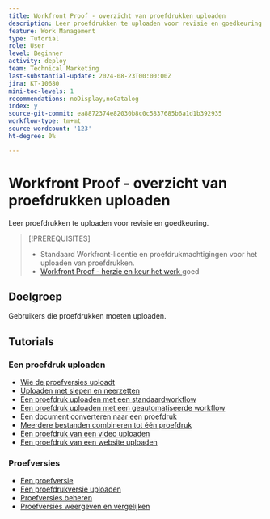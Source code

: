```yaml
---
title: Workfront Proof - overzicht van proefdrukken uploaden
description: Leer proefdrukken te uploaden voor revisie en goedkeuring.
feature: Work Management
type: Tutorial
role: User
level: Beginner
activity: deploy
team: Technical Marketing
last-substantial-update: 2024-08-23T00:00:00Z
jira: KT-10680
mini-toc-levels: 1
recommendations: noDisplay,noCatalog
index: y
source-git-commit: ea8872374e82030b8c0c5837685b6a1d1b392935
workflow-type: tm+mt
source-wordcount: '123'
ht-degree: 0%

---
```



# Workfront Proof - overzicht van proefdrukken uploaden

Leer proefdrukken te uploaden voor revisie en goedkeuring.

>[!PREREQUISITES]
>
>* Standaard Workfront-licentie en proefdrukmachtigingen voor het uploaden van proefdrukken.
>* [ Workfront Proof - herzie en keur het werk ](https://experienceleague.adobe.com/?recommended=Workfront-L-1-2022.1.proof) goed


## Doelgroep

Gebruikers die proefdrukken moeten uploaden.

## Tutorials

### Een proefdruk uploaden

* [Wie de proefversies uploadt](/help/workfront-proof/upload-proofs/who-uploads-the-proof-versions.md)
* [Uploaden met slepen en neerzetten](/help/workfront-proof/upload-proofs/upload-with-a-drag-and-drop.md)
* [Een proefdruk uploaden met een standaardworkflow](/help/workfront-proof/upload-proofs/upload-a-proof-with-a-basic-workflow.md)
* [Een proefdruk uploaden met een geautomatiseerde workflow](/help/workfront-proof/upload-proofs/upload-a-proof-with-an-automated-workflow.md)
* [Een document converteren naar een proefdruk](/help/workfront-proof/upload-proofs/convert-a-document-to-a-proof.md)
* [Meerdere bestanden combineren tot één proefdruk](/help/workfront-proof/upload-proofs/combine-multiple-files-into-a-single-proof.md)
* [Een proefdruk van een video uploaden](/help/workfront-proof/upload-proofs/other-types-of-digital-assets.md)
* [Een proefdruk van een website uploaden](/help/workfront-proof/upload-proofs/upload-a-proof-of-a-website.md)

### Proefversies

* [Een proefversie](/help/workfront-proof/upload-proofs/what-is-a-proof-version.md)
* [Een proefdrukversie uploaden](/help/workfront-proof/upload-proofs/upload-a-proof-version.md)
* [Proefversies beheren](/help/workfront-proof/upload-proofs/manage-proof-versions.md)
* [Proefversies weergeven en vergelijken](/help/workfront-proof/upload-proofs/view-and-compare-proof-versions.md)



